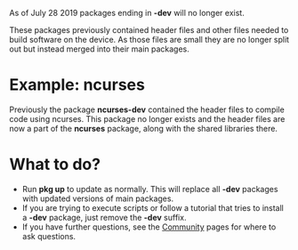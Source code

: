 As of July 28 2019 packages ending in **-dev** will no longer exist.

These packages previously contained header files and other files needed
to build software on the device. As those files are small they are no
longer split out but instead merged into their main packages.

# Example: ncurses

Previously the package **ncurses-dev** contained the header files to
compile code using ncurses. This package no longer exists and the header
files are now a part of the **ncurses** package, along with the shared
libraries there.

# What to do?

- Run **pkg up** to update as normally. This will replace all **-dev**
  packages with updated versions of main packages.
- If you are trying to execute scripts or follow a tutorial that tries
  to install a **-dev** package, just remove the **-dev** suffix.
- If you have further questions, see the
  [Community](Community) pages for where to ask questions.